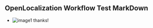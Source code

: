 ## OpenLocalization Workflow Test MarkDown
* ![image1](.\70ce2751-3bf2-4554-a615-bc6cfadcd6ff.PNG) thanks!

<!--HONumber=Nov16_HO2-->


